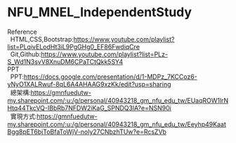 # NFU_MNEL_IndependentStudy
Reference  
    &ensp;HTML,CSS,Bootstrap:https://www.youtube.com/playlist?list=PLqivELodHt3iL9PgGHg0_EF86FwdiqCre  
    &ensp;Git,Github:https://www.youtube.com/playlist?list=PLz-S_Wd1N3svV8XnuDM6CPaTCtQkk5SY4  
PPT  
    &ensp;PPT:https://docs.google.com/presentation/d/1-MDPz_7KCCoz6-yNyO1XALRwuf-8qL6A4AHAAG9xzKk/edit?usp=sharing  
    &ensp;總架構:https://gmnfuedutw-my.sharepoint.com/:u:/g/personal/40943218_gm_nfu_edu_tw/EUaqROW1lrNHtq44TkcVQ-IBbRb7NFDW2iKaG_SPNDQ3lA?e=NSN90i  
    &ensp;實現方式:https://gmnfuedutw-my.sharepoint.com/:u:/g/personal/40943218_gm_nfu_edu_tw/Eeyhp49KaatBgg8pET6bjToBfaToWjV-noly27CNbzhTUw?e=RcsZVb  
